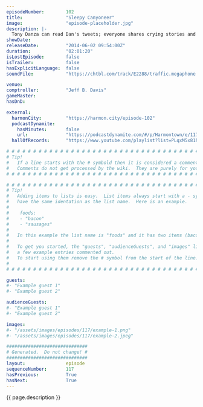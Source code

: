```yaml
---
episodeNumber:        102
title:                "Sleepy Canyoneer"
image:                "episode-placeholder.jpg"
description: |-
  Tony Danza can read Dan's tweets; everyone shares crying stories and there is a sleepy canyoneer in the crowd.
showDate:             
releaseDate:          "2014-06-02 09:54:00Z"
duration:             "02:01:20"
isLostEpisode:        false
isTrailer:            false
hasExplicitLanguage:  false
soundFile:            "https://chtbl.com/track/E2288/traffic.megaphone.fm/STA4107649191.mp3?updated=1556325586"

venue:                
comptroller:          "Jeff B. Davis"
gameMaster:           
hasDnD:               

external:
  harmonCity:         "https://harmon.city/episode-102"
  podcastDynamite:
    hasMinutes:       false
    url:              "https://podcastdynamite.com/#/p/Harmontown/e/117/102"
  hallOfRecords:      "https://www.youtube.com/playlist?list=PLqxM5x81hNOZxVwGZ-_2LrLWb9chMIIEB"

# # # # # # # # # # # # # # # # # # # # # # # # # # # # # # # # # # # # # # # # # # # # #
# Tip!
#   If a line starts with the # symbold then it is considered a comment.
#   Comments do not get processed by the wiki.  They are purely for your information.
# # # # # # # # # # # # # # # # # # # # # # # # # # # # # # # # # # # # # # # # # # # # #

# # # # # # # # # # # # # # # # # # # # # # # # # # # # # # # # # # # # # # # # # # # # #
# Tip!
#   Adding items to lists is easy.  List items always start with a - symbol and have
#   have the same identation as the list name.  Here is an example.
#
#    foods:
#    - "bacon"
#    - "sausages"
#
#   In this example the list name is "foods" and it has two items (bacon, and sausages).
#
#   To get you started, the "guests", "audienceGuests", and "images" lists below have
#   a few example entries commented out.
#   To start using them remove the # symbol from the start of the line.
#
# # # # # # # # # # # # # # # # # # # # # # # # # # # # # # # # # # # # # # # # # # # # #

guests:
#- "Example guest 1"
#- "Example guest 2"

audienceGuests:
#- "Example guest 1"
#- "Example guest 2"

images:
#- "/assets/images/episodes/117/example-1.png"
#- "/assets/images/episodes/117/example-2.jpeg"

##############################
# Generated.  Do not change! #
##############################
layout:               episode
sequenceNumber:       117
hasPrevious:          True
hasNext:              True
---
```


<!-- The episode description will be rendered here -->
{{ page.description }}

<!-- Add your content BELOW here -->
<!-- vvvvvvvvvvvvvvvvvvvvvvvvvvv -->




<!-- ^^^^^^^^^^^^^^^^^^^^^^^^^^^ -->
<!-- Add your content ABOVE here -->

<!-- The episode gallery will be rendered here -->